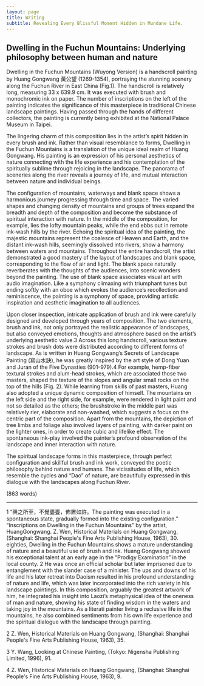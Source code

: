 ```yaml
---
layout: page
title: Writing
subtitle: Revealing Every Blissful Moment Hidden in Mundane Life.
---
```


## Dwelling in the Fuchun Mountains: Underlying philosophy between human and nature

Dwelling in the Fuchun Mountains (Wuyong Version) is a handscroll painting by Huang Gongwang 黃公望 (1269-1354), portraying the stunning scenery along the Fuchun River in East China (Fig.1). The handscroll is relatively long, measuring 33 x 639.9 cm. It was executed with brush and monochromic ink on paper. The number of inscriptions on the left of the painting indicates the significance of this masterpiece in traditional Chinese landscape paintings. Having passed through the hands of different collectors, the painting is currently being exhibited at the National Palace Museum in Taipei.
       
The lingering charm of this composition lies in the artist’s spirit hidden in every brush and ink. Rather than visual resemblance to forms, Dwelling in the Fuchun Mountains is a translation of the unique ideal realm of Huang Gongwang. His painting is an expression of his personal aesthetics of nature connecting with the life experience and his contemplation of the spiritually sublime through rejoicing in the landscape. The panorama of sceneries along the river reveals a journey of life, and mutual interaction between nature and individual beings.
       
The configuration of mountains, waterways and blank space shows a harmonious journey progressing through time and space. The varied shapes and changing density of mountains and groups of trees expand the breadth and depth of the composition and become the substance of spiritual interaction with nature. In the middle of the composition, for example, lies the lofty mountain peaks, while the end ebbs out in remote ink-wash hills by the river. Echoing the spiritual idea of the painting, the majestic mountains represent the coalesce of Heaven and Earth, and the distant ink-wash hills, seemingly dissolved into rivers, show a harmony between waters and mountains. Throughout the entire handscroll, the artist demonstrated a good mastery of the layout of landscapes and blank space, corresponding to the flow of air and light. The blank space naturally reverberates with the thoughts of the audiences, into scenic wonders beyond the painting. The use of blank space associates visual art with audio imagination. Like a symphony climaxing with triumphant tunes but ending softly with an oboe which evokes the audience’s recollection and reminiscence, the painting is a symphony of space, providing artistic inspiration and aesthetic imagination to all audiences.
       
Upon closer inspection, intricate application of brush and ink were carefully designed and developed through years of composition. The two elements, brush and ink, not only portrayed the realistic appearance of landscapes, but also conveyed emotions, thoughts and atmosphere based on the artist’s underlying aesthetic value.3 Across this long handscroll, various texture strokes and brush dots were distributed according to different forms of landscape. As is written in Huang Gongwang’s Secrets of Landscape Painting (寫山水訣), he was greatly inspired by the art style of Dong Yuan and Juran of the Five Dynasties (901-979).4 For example, hemp-fiber textural strokes and alum-head strokes, which are associated those two masters, shaped the texture of the slopes and angular small rocks on the top of the hills (Fig. 2).  While learning from skills of past masters, Huang also adopted a unique dynamic composition of himself. The mountains on the left side and the right side, for example, were rendered in light paint and not so detailed as the others; the brushstroke in the middle part was relatively rier, elaborate and non-washed, which suggests a focus on the centric part of the composition. Apart from the mountains, the depiction of tree limbs and foliage also involved layers of painting, with darker paint on the lighter ones, in order to create cubic and lifelike effect. The spontaneous ink-play involved the painter’s profound observation of the landscape and inner interaction with nature.
       
The spiritual landscape forms in this masterpiece, through perfect configuration and skillful brush and ink work, conveyed the poetic philosophy behind nature and humans. The vicissitudes of life, which resemble the cycles and “Dao” of nature, are beautifully expressed in this dialogue with the landscapes along Fuchun River.
               
(863 words)  

______________________________  

1  “興之所至，不覺亹亹，佈置如許。The painting was executed in a spontaneous state, gradually formed into the existing configuration.” “Inscriptions on Dwelling in the Fuchun Mountains” by the artist, HuangGongwang. Z. Wen, Historical Materials on Huang Gongwang, (Shanghai: Shanghai People's Fine Arts Publishing House, 1963), 30.
eighties, Dwelling in the Fuchun Mountains shows a mature understanding of nature and a beautiful use of brush and ink. Huang Gongwang showed his exceptional talent at an early age in the “Prodigy Examination” in the local county. 2 He was once an official scholar but later imprisoned due to entanglement with the slander case of a minister. The ups and downs of his life and his later retreat into Daoism resulted in his profound understanding of nature and life, which was later incorporated into the rich variety in his landscape paintings. In this composition, arguably the greatest artwork of him, he integrated his insight into Laozi’s metaphysical idea of the oneness of man and nature, showing his state of finding wisdom in the waters and taking joy in the mountains. As a literati painter living a reclusive life in the mountains, he also combined sentiments from his own life experience and the spiritual dialogue with the landscape through painting.  

2  Z. Wen, Historical Materials on Huang Gongwang, (Shanghai: Shanghai People's Fine Arts Publishing House, 1963), 35.  

3  Y. Wang, Looking at Chinese Painting, (Tokyo: Nigensha Publishing Limited, 1996), 91.  

4  Z. Wen, Historical Materials on Huang Gongwang, (Shanghai: Shanghai People's Fine Arts Publishing House, 1963), 9.

